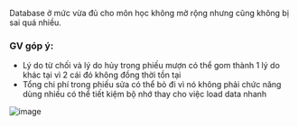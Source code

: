 Database ở mức vừa đủ cho môn học  không mở rộng nhưng cũng không bị sai quá nhiều.
### GV góp ý:
+ Lý do từ chối và lý do hủy trong phiếu mượn có thể gom thành 1 lý do khác tại vì 2 cái đó không đồng thời tồn tại
+ Tổng chi phí trong phiếu sửa có thể bỏ đi vì nó không phải chức năng dùng nhiều có thể tiết kiệm bộ nhớ thay cho việc load data nhanh
  
![image](https://github.com/ltmichael52/Quan_Ly_Thiet_Bi/assets/101556054/ec07b2ac-9299-4d0b-b1f3-a0eb6a0c3b17)

